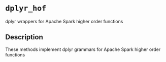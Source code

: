 # `dplyr_hof`

dplyr wrappers for Apache Spark higher order functions


## Description

These methods implement dplyr grammars for Apache Spark higher order functions


